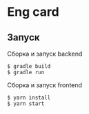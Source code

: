 # Eng card
## Запуск
Сборка и запуск backend
```
$ gradle build
$ gradle run
```
Сборка и запуск frontend
```
$ yarn install
$ yarn start
```